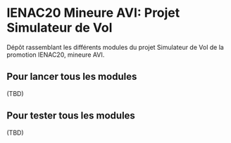 # IENAC20 Mineure AVI: Projet Simulateur de Vol

Dépôt rassemblant les différents modules du projet Simulateur de Vol de la promotion IENAC20, mineure AVI.

## Pour lancer tous les modules

(TBD)

## Pour tester tous les modules

(TBD)
